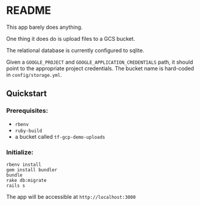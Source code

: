 # README

This app barely does anything.

One thing it does do is upload files to a GCS bucket.

The relational database is currently configured to sqlite.

Given a `GOOGLE_PROJECT` and `GOOGLE_APPLICATION_CREDENTIALS` path,
it should point to the appropriate project credentials. The bucket
name is hard-coded in `config/storage.yml`.

## Quickstart

### Prerequisites:

* `rbenv`
* `ruby-build`
* a bucket called `tf-gcp-demo-uploads`

### Initialize:
```
rbenv install
gem install bundler
bundle
rake db:migrate
rails s
```
The app will be accessible at `http://localhost:3000`
